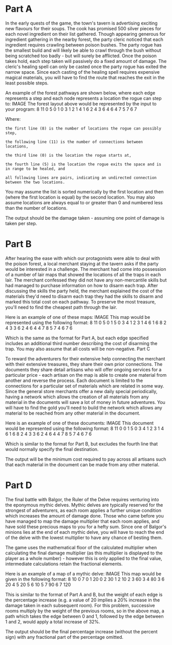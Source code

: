 # Part A

In the early quests of the game, the town's tavern is advertising exciting new flavours for their soups. The cook has promised 500 silver pieces for each novel ingredient on their list gathered. Though appearing generous for ingredient gathering in the nearby forest, the party cleric noticed that each ingredient requires crawling between poison bushes. The party rogue has the smallest build and will likely be able to crawl through the bush without being scratched too badly - but will surely be afflicted. Once the poison takes hold, each step taken will passively do a fixed amount of damage. The cleric's healing spell can only be casted once the party rogue has exited the narrow space. Since each casting of the healing spell requires expensive magical materials, you will have to find the route that reaches the exit in the least possible steps. 

An example of the forest pathways are shown below, where each edge represents a step and each node represents a location the rogue can step to:
IMAGE
The forest layout above would be represented by the input to your program:
8
11
0
5
0 1
0 3
1 2
1 4
1 6
2 4
3 6
4 6
4 7
5 7
6 7

Where:

    the first line (8) is the number of locations the rogue can possibly step, 

    the following line (11) is the number of connections between locations,

    the third line (0) is the location the rogue starts at,

    the fourth line (5) is the location the rogue exits the space and is in range to be healed, and

    all following lines are pairs, indicating an undirected connection between the two locations.

You may assume the list is sorted numerically by the first location and then (where the first location is equal) by the second location. You may also assume locations are always equal to or greater than 0 and numbered less than the number of locations.

The output should be the damage taken - assuming one point of damage is taken per step.
# Part B

After hearing the ease with which our protagonists were able to deal with the poison forest, a local merchant staying at the tavern asks if the party would be interested in a challenge. The merchant had come into possession of a number of lair maps that showed the locations of all the traps in each lair. The merchant confessed they did not have any non-mercantile skills but had managed to purchase information on how to disarm each trap. After discussing the skills the party held, the merchant explained the cost of the materials they'd need to disarm each trap they had the skills to disarm and marked this total cost on each pathway. To preserve the most treasure, you'll need to find the cheapest path through the lair.

Here is an example of one of these maps:
IMAGE
This map would be represented using the following format:
8
11
0
5
0 1 5
0 3 4
1 2 3
1 4 6
1 6 8
2 4 3
3 6 2
4 6 4
4 7 8
5 7 4
6 7 6

Which is the same as the format for Part A, but each edge specified includes an additional third number describing the cost of disarming the trap. You may also assume that all costs will be non-negative.
Part C

To reward the adventurers for their extensive help connecting the merchant with their extensive treasures, they share their own prior connections. The documents they share detail artisans who will offer ongoing services for a particular price - each artisan on the map is able to create one material from another and reverse the process. Each document is limited to the connections for a particular set of materials which are related in some way. Since the general store merchants offer a new daily special periodically, having a network which allows the creation of all materials from any material in the documents will save a lot of money in future adventures. You will have to find the gold you'll need to build the network which allows any material to be reached from any other material in the document.

Here is an example of one of these documents:
IMAGE
This document would be represented using the following format:
8
11
0
0 1 5
0 3 4
1 2 3
1 4 6
1 6 8
2 4 3
3 6 2
4 6 4
4 7 8
5 7 4
6 7 6

Which is similar to the format for Part B, but excludes the fourth line that would normally specify the final destination.

The output will be the minimum cost required to pay across all artisans such that each material in the document can be made from any other material.
# Part D

The final battle with Balgor, the Ruler of the Delve requires venturing into the eponymous mythic delves. Mythic delves are typically reserved for the strongest of adventurers, as each room applies a further unique condition which increases the amount of damage done. Those who came before you have managed to map the damage multiplier that each room applies, and have sold these precious maps to you for a hefty sum. Since one of Balgor's minions lies at the end of each mythic delve, you will have to reach the end of the delve with the lowest multiplier to have any chance of besting them.

The game uses the mathematical floor of the calculated multiplier when calculating the final damage multiplier (as this multiplier is displayed to the player as a whole number) - however this is only applied to the final value, intermediate calculations retain the fractional elements.

Here is an example of a map of a mythic delve:
IMAGE
This map would be given in the following format:
8
10
0
7
0 1 20 
0 2 30
1 2 10
2 3 60
3 4 80
3 6 20
4 5 20
5 6 10
5 7 90
6 7 120

This is similar to the format of Part A and B, but the weight of each edge is the percentage increase (e.g. a value of 20 implies a 20% increase in the damage taken in each subsequent room). For this problem, successive rooms multiply by the weight of the previous rooms, so in the above map, a path which takes the edge between 0 and 1, followed by the edge between 1 and 2, would apply a total increase of 32%.

The output should be the final percentage increase (without the percent sign) with any fractional part of the percentage omitted.
